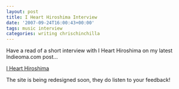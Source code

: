 ```yaml
---
layout: post
title: I Heart Hiroshima Interview
date: '2007-09-24T16:00:43+00:00'
tags: music interview
categories: writing chrischinchilla
---
```


Have a read of a short interview with I Heart Hiroshima on my latest Indieoma.com post...

<a href="http://www.indieoma.com/public_journal.php?d=d947bf06a885db0d477d707121934ff8" target="_blank">I Heart Hiroshima</a>

The site is being redesigned soon, they do listen to your feedback!
